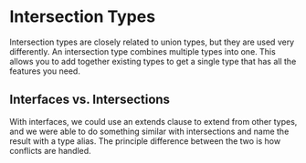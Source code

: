 # Intersection Types

Intersection types are closely related to union types, but they are used very differently. An intersection type combines multiple types into one. This allows you to add together existing types to get a single type that has all the features you need.

## Interfaces vs. Intersections

With interfaces, we could use an extends clause to extend from other types, and we were able to do something similar with intersections and name the result with a type alias. The principle difference between the two is how conflicts are handled.
